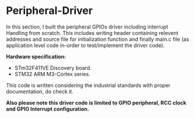 # Peripheral-Driver

In this section, I built the peripheral GPIOs driver including interrupt Handling from scratch. 
This includes writing header containing relevent addresses and source file for initialization function and finally main.c file (as application level code in-order to test/implement the driver code).

**Hardware specification:**
- STm32F411VE Discovery board.
- STM32 ARM M3-Cortex series.

This code is written considering the industrial standards with proper documentation, do check it.

**Also please note this driver code is limited to GPIO peripheral, RCC clock and GPIO Interrupt configuration.**
